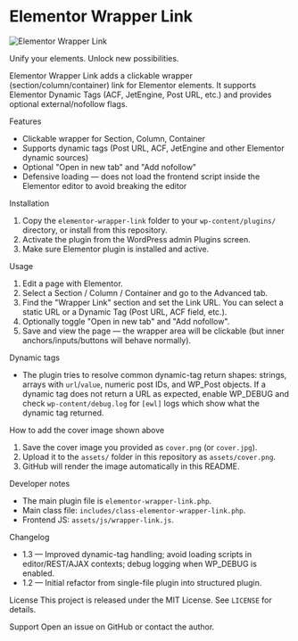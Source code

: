 # Elementor Wrapper Link

![Elementor Wrapper Link](assets/cover.png)

Unify your elements. Unlock new possibilities.

Elementor Wrapper Link adds a clickable wrapper (section/column/container) link for Elementor elements. It supports Elementor Dynamic Tags (ACF, JetEngine, Post URL, etc.) and provides optional external/nofollow flags.

Features
- Clickable wrapper for Section, Column, Container
- Supports dynamic tags (Post URL, ACF, JetEngine and other Elementor dynamic sources)
- Optional "Open in new tab" and "Add nofollow"
- Defensive loading — does not load the frontend script inside the Elementor editor to avoid breaking the editor

Installation
1. Copy the `elementor-wrapper-link` folder to your `wp-content/plugins/` directory, or install from this repository.
2. Activate the plugin from the WordPress admin Plugins screen.
3. Make sure Elementor plugin is installed and active.

Usage
1. Edit a page with Elementor.
2. Select a Section / Column / Container and go to the Advanced tab.
3. Find the "Wrapper Link" section and set the Link URL. You can select a static URL or a Dynamic Tag (Post URL, ACF field, etc.).
4. Optionally toggle "Open in new tab" and "Add nofollow".
5. Save and view the page — the wrapper area will be clickable (but inner anchors/inputs/buttons will behave normally).

Dynamic tags
- The plugin tries to resolve common dynamic-tag return shapes: strings, arrays with `url`/`value`, numeric post IDs, and WP_Post objects. If a dynamic tag does not return a URL as expected, enable WP_DEBUG and check `wp-content/debug.log` for `[ewl]` logs which show what the dynamic tag returned.

How to add the cover image shown above
1. Save the cover image you provided as `cover.png` (or `cover.jpg`).
2. Upload it to the `assets/` folder in this repository as `assets/cover.png`.
3. GitHub will render the image automatically in this README.

Developer notes
- The main plugin file is `elementor-wrapper-link.php`.
- Main class file: `includes/class-elementor-wrapper-link.php`.
- Frontend JS: `assets/js/wrapper-link.js`.

Changelog
- 1.3 — Improved dynamic-tag handling; avoid loading scripts in editor/REST/AJAX contexts; debug logging when WP_DEBUG is enabled.
- 1.2 — Initial refactor from single-file plugin into structured plugin.

License
This project is released under the MIT License. See `LICENSE` for details.

Support
Open an issue on GitHub or contact the author.

